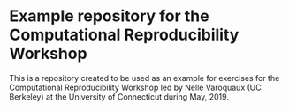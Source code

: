 # Example repository for the Computational Reproducibility Workshop

This is a repository created to be used as an example for exercises for the Computational
Reproducibility Workshop led by Nelle Varoquaux (UC
Berkeley) at the University of Connecticut during May, 2019.
